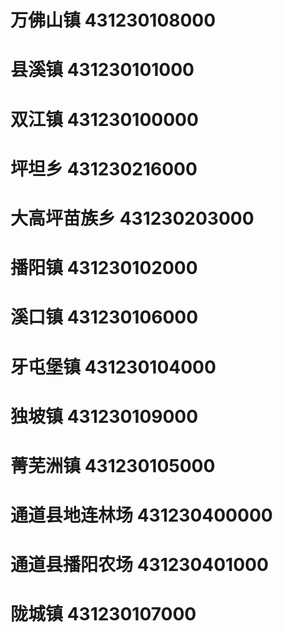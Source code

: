 # 万佛山镇 431230108000
# 县溪镇 431230101000
# 双江镇 431230100000
# 坪坦乡 431230216000
# 大高坪苗族乡 431230203000
# 播阳镇 431230102000
# 溪口镇 431230106000
# 牙屯堡镇 431230104000
# 独坡镇 431230109000
# 菁芜洲镇 431230105000
# 通道县地连林场 431230400000
# 通道县播阳农场 431230401000
# 陇城镇 431230107000
